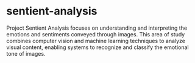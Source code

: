 # sentient-analysis
Project Sentient Analysis focuses on understanding and interpreting the emotions and sentiments conveyed through images. This area of study combines computer vision and machine learning techniques to analyze visual content, enabling systems to recognize and classify the emotional tone of images.
